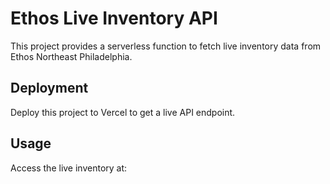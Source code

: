 # Ethos Live Inventory API

This project provides a serverless function to fetch live inventory data from Ethos Northeast Philadelphia.

## Deployment

Deploy this project to Vercel to get a live API endpoint.

## Usage

Access the live inventory at:

